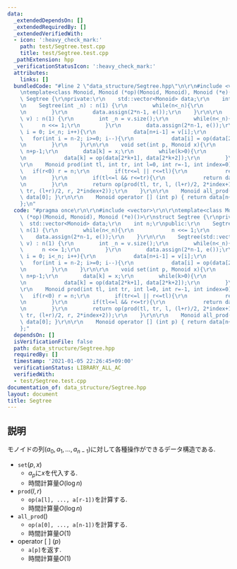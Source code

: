 ```yaml
---
data:
  _extendedDependsOn: []
  _extendedRequiredBy: []
  _extendedVerifiedWith:
  - icon: ':heavy_check_mark:'
    path: test/Segtree.test.cpp
    title: test/Segtree.test.cpp
  _pathExtension: hpp
  _verificationStatusIcon: ':heavy_check_mark:'
  attributes:
    links: []
  bundledCode: "#line 2 \"data_structure/Segtree.hpp\"\n\r\n#include <vector>\r\n\r\
    \ntemplate<class Monoid, Monoid (*op)(Monoid, Monoid), Monoid (*e)()>\r\nstruct\
    \ Segtree {\r\nprivate:\r\n    std::vector<Monoid> data;\r\n    int n;\r\npublic:\r\
    \n    Segtree(int _n) : n(1) {\r\n        while(n<_n){\r\n            n <<= 1;\r\
    \n        }\r\n        data.assign(2*n-1, e());\r\n    }\r\n\r\n    Segtree(std::vector<Monoid>\
    \ v) : n(1) {\r\n        int _n = v.size();\r\n        while(n<_n){\r\n      \
    \      n <<= 1;\r\n        }\r\n        data.assign(2*n-1, e());\r\n        for(int\
    \ i = 0; i<_n; i++){\r\n            data[n+i-1] = v[i];\r\n        }\r\n     \
    \   for(int i = n-2; i>=0; i--){\r\n            data[i] = op(data[2*i+1], data[2*i+2]);\r\
    \n        }\r\n    }\r\n\r\n    void set(int p, Monoid x){\r\n        int k =\
    \ n+p-1;\r\n        data[k] = x;\r\n        while(k>0){\r\n            k = (k-1)/2;\r\
    \n            data[k] = op(data[2*k+1], data[2*k+2]);\r\n        }\r\n    }\r\n\
    \r\n    Monoid prod(int tl, int tr, int l=0, int r=-1, int index=0){\r\n     \
    \   if(r<0) r = n;\r\n        if(tr<=l || r<=tl){\r\n            return e();\r\
    \n        }\r\n        if(tl<=l && r<=tr){\r\n            return data[index];\r\
    \n        }\r\n        return op(prod(tl, tr, l, (l+r)/2, 2*index+1), prod(tl,\
    \ tr, (l+r)/2, r, 2*index+2));\r\n    }\r\n\r\n    Monoid all_prod() { return\
    \ data[0]; }\r\n\r\n    Monoid operator [] (int p) { return data[n+p-1]; }\r\n\
    };\n"
  code: "#pragma once\r\n\r\n#include <vector>\r\n\r\ntemplate<class Monoid, Monoid\
    \ (*op)(Monoid, Monoid), Monoid (*e)()>\r\nstruct Segtree {\r\nprivate:\r\n  \
    \  std::vector<Monoid> data;\r\n    int n;\r\npublic:\r\n    Segtree(int _n) :\
    \ n(1) {\r\n        while(n<_n){\r\n            n <<= 1;\r\n        }\r\n    \
    \    data.assign(2*n-1, e());\r\n    }\r\n\r\n    Segtree(std::vector<Monoid>\
    \ v) : n(1) {\r\n        int _n = v.size();\r\n        while(n<_n){\r\n      \
    \      n <<= 1;\r\n        }\r\n        data.assign(2*n-1, e());\r\n        for(int\
    \ i = 0; i<_n; i++){\r\n            data[n+i-1] = v[i];\r\n        }\r\n     \
    \   for(int i = n-2; i>=0; i--){\r\n            data[i] = op(data[2*i+1], data[2*i+2]);\r\
    \n        }\r\n    }\r\n\r\n    void set(int p, Monoid x){\r\n        int k =\
    \ n+p-1;\r\n        data[k] = x;\r\n        while(k>0){\r\n            k = (k-1)/2;\r\
    \n            data[k] = op(data[2*k+1], data[2*k+2]);\r\n        }\r\n    }\r\n\
    \r\n    Monoid prod(int tl, int tr, int l=0, int r=-1, int index=0){\r\n     \
    \   if(r<0) r = n;\r\n        if(tr<=l || r<=tl){\r\n            return e();\r\
    \n        }\r\n        if(tl<=l && r<=tr){\r\n            return data[index];\r\
    \n        }\r\n        return op(prod(tl, tr, l, (l+r)/2, 2*index+1), prod(tl,\
    \ tr, (l+r)/2, r, 2*index+2));\r\n    }\r\n\r\n    Monoid all_prod() { return\
    \ data[0]; }\r\n\r\n    Monoid operator [] (int p) { return data[n+p-1]; }\r\n\
    };"
  dependsOn: []
  isVerificationFile: false
  path: data_structure/Segtree.hpp
  requiredBy: []
  timestamp: '2021-01-05 22:26:45+09:00'
  verificationStatus: LIBRARY_ALL_AC
  verifiedWith:
  - test/Segtree.test.cpp
documentation_of: data_structure/Segtree.hpp
layout: document
title: Segtree
---
```


## 説明

モノイドの列$(a_0,a_1,\dots,a_{n-1})$に対して各種操作ができるデータ構造である.

-   $\mathtt{set}(p, x)$
    -   $a_p$に$x$を代入する.
    -   時間計算量$O(\log n)$
-   $\mathtt{prod}(l, r)$
    -   ```op(a[l], ..., a[r-1])```を計算する.
    -   時間計算量$O(\log n)$
-   $\mathtt{all\_ prod}()$
    -   ```op(a[0], ..., a[n-1])```を計算する.
    -   時間計算量$O(1)$
-   operator [ ] $(p)$
    -   ```a[p]```を返す.
    -   時間計算量$O(1)$